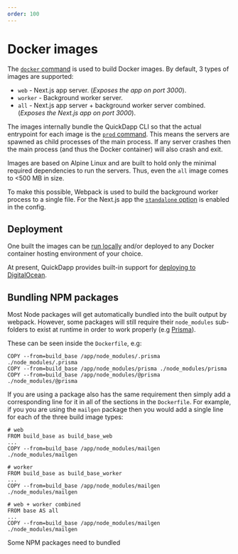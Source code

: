 ```yaml
---
order: 100
---
```


# Docker images

The [`docker` command](../command-line/docker.md) is used to build Docker images. By default, 3 types of images are supported:

* `web` - Next.js app server. (_Exposes the app on port 3000_).
* `worker` - Background worker server.
* `all` - Next.js app server + background worker server combined. (_Exposes the Next.js app on port 3000_).

The images internally bundle the QuickDapp CLI so that the actual entrypoint for each image is the [`prod` command](../command-line/prod.md). This means the servers are spawned as child processes of the main process. If any server crashes then the main process (and thus the Docker container) will also crash and exit.

Images are based on Alpine Linux and are built to hold only the minimal required dependencies to run the servers. Thus, even the `all` image comes to <500 MB in size. 

To make this possible, Webpack is used to build the background worker process to a single file. For the Next.js app the [`standalone` option](https://nextjs.org/docs/pages/api-reference/next-config-js/output) is enabled in the config.

## Deployment

One built the images can be [run locally](../command-line/docker.md) and/or deployed to any Docker container hosting environment of your choice. 

At present, QuickDapp provides built-in support for [deploying to DigitalOcean](./digital-ocean.md).

## Bundling NPM packages

Most Node packages will get automatically bundled into the built output by webpack. However, some packages will still require their `node_modules` sub-folders to exist at runtime in order to work properly (e.g [Prisma](https://www.prisma.io/)).

These can be seen inside the `Dockerfile`, e.g:

```
COPY --from=build_base /app/node_modules/.prisma ./node_modules/.prisma
COPY --from=build_base /app/node_modules/prisma ./node_modules/prisma
COPY --from=build_base /app/node_modules/@prisma ./node_modules/@prisma
```

If you are using a package also has the same requirement then simply add a corresponding line for it in all of the sections in the `Dockerfile`. For example, if you you are using the `mailgen` package then you would add a single line for each of the three build image types:

```
# web
FROM build_base as build_base_web
...
COPY --from=build_base /app/node_modules/mailgen ./node_modules/mailgen

# worker
FROM build_base as build_base_worker
...
COPY --from=build_base /app/node_modules/mailgen ./node_modules/mailgen

# web + worker combined
FROM base AS all
...
COPY --from=build_base /app/node_modules/mailgen ./node_modules/mailgen
```


Some NPM packages need to bundled 